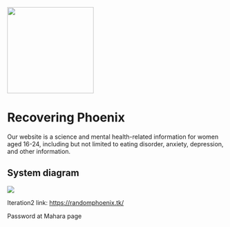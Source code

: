 <img src="https://user-images.githubusercontent.com/52645163/133193614-e74d2c1d-6b3b-40bf-b63f-5c69bb98e8e8.png" width="200"> 

# Recovering Phoenix

Our website is a  science and mental health-related information for women aged 16-24, including but not limited to eating disorder, anxiety, depression, and other information.

## System diagram

<img src="https://user-images.githubusercontent.com/52645163/133189161-9be64cd5-0711-454d-b3cf-b8e8c7e50b7d.png" >


Iteration2 link: https://randomphoenix.tk/ 

Password at Mahara page
